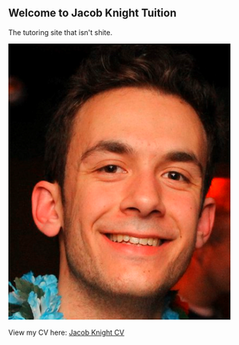 ## Welcome to Jacob Knight Tuition

The tutoring site that isn't shite.

![Photo of Jacob](/headshot.png)


View my CV here: [Jacob Knight CV](/Tutoring_CV.pdf)


